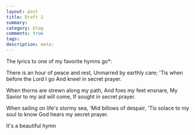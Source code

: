 ```yaml
---
layout: post
title: Draft 1
summary:
category: blog
comments: true
tags:
description: meta:
---
```


The lyrics to one of my favorite hymns go*:

There is an hour of peace and rest,
Unmarred by earthly care;
'Tis when before the Lord I go
And kneel in secret prayer.

When thorns are strewn along my path,
And foes my feet ensnare,
My Savior to my aid will come,
If sought in secret prayer.

When sailing on life's stormy sea,
'Mid billows of despair,
'Tis solace to my soul to know
God hears my secret prayer.

It's a beautiful hymn
